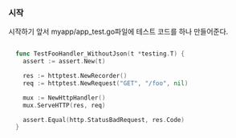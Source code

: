 ### 시작
시작하기 앞서 myapp/app_test.go파일에 테스트 코드를 하나 만들어준다. <br />

``` Go

  func TestFooHandler_WithoutJson(t *testing.T) {
    assert := assert.New(t)

    res := httptest.NewRecorder()
    req := httptest.NewRequest("GET", "/foo", nil)

    mux := NewHttpHandler()
    mux.ServeHTTP(res, req)

    assert.Equal(http.StatusBadRequest, res.Code)
  }

```
